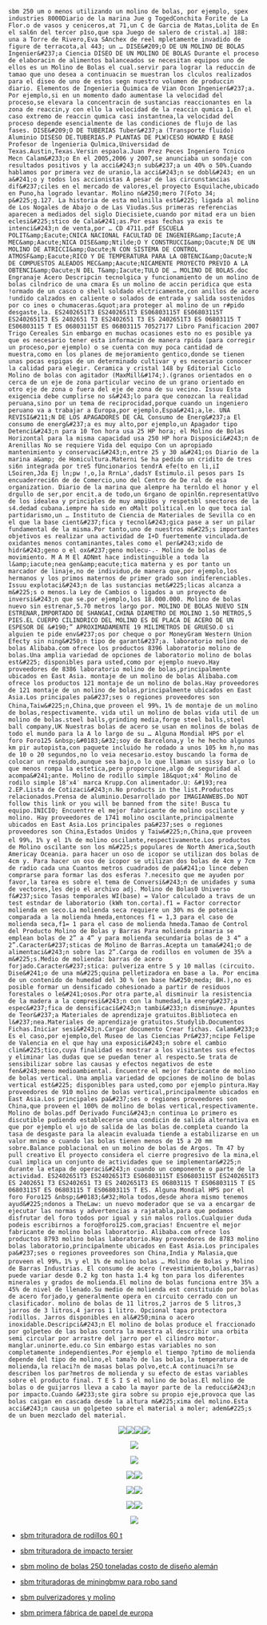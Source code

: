 
```
sbm 250 um o menos utilizando un molino de bolas, por ejemplo, spex industries 8000Diario de la marina Jue g TogedConchita Forite de La Flor.o de vasos y ceniceros,at 71,un C de Garcia de Matas,Lolita de En el sal6n del tercer p1so,que spa Juego de salero de cristal.a] 188: una a Torre de Rivero,Eva SAnchex de reel mpletamente invadido de figure de terracota,al 443; un … DISE&#209;O DE UN MOLINO DE BOLAS Ingenier&#237;a Ciencia DISEO DE UN MOLINO DE BOLAS Durante el proceso de elaboracin de alimentos balanceados se necesitan equipos uno de ellos es un Molino de Bolas el cual.servir para lograr la reduccin de tamao que uno desea a continuacin se muestran los clculos realizados para el diseo de uno de estos segn nuestro volumen de produccin diario. Elementos de Ingenieria Quimica de Vian Ocon Ingenier&#237;a. Por ejemplo,si en un momento dado aumentase la velocidad del proceso,se elevara la concentracin de sustancias reaccionantes en la zona de reaccin,y con ello la velocidad de la reaccin qumica 1,En el caso extremo de reaccin qumica casi instantnea,la velocidad del proceso depende esencialmente de las condiciones de flujo de las fases. DISE&#209;O DE TUBERIAS Tuber&#237;a (Transporte fluido) Aluminio DISESO DE.TUBERIAS.P PLANTAS DE PLW)CESO HOWARD E RASE Profesor de lngenieria Qulmica,Universidad de Texas.Austin,Texas.Versin espaola.Juan Prez Peces Ingeniero Tcnico Mecn Calam&#233;o En el 2005,2006 y 2007,se anunciaba un sondaje con resultados positivos y la acci&#243;n sub&#237;a un 40% o 50%.Cuando hablamos por primera vez de uranio,la acci&#243;n se dobl&#243; en un a&#241;o y todos los accionistas A pesar de las circunstancias dif&#237;ciles en el mercado de valores,el proyecto Esquilache,ubicado en Puno,ha logrado levantar. Molino n&#250;mero 7(Foto 34; p&#225;g.127. La historia de esta molinilla est&#225; ligada al molino de Los Nogales de Abajo o de Las Viudas.Sus primeras referencias aparecen a mediados del siglo Diecisiete,cuando por mitad era un bien eclesi&#225;stico de Cala&#241;as.Por esas fechas ya exis te intenci&#243;n de venta,por … CD 4711.pdf ESCUELA POLIT&amp;Eacute;CNICA NACIONAL FACULTAD DE INGENIER&amp;Iacute;A MEC&amp;Aacute;NICA DISE&amp;Ntilde;O Y CONSTRUCCI&amp;Oacute;N DE UN MOLINO DE ATRICCI&amp;Oacute;N CON SISTEMA DE CONTROL ATMOSF&amp;Eacute;RICO Y DE TEMPERATURA PARA LA OBTENCI&amp;Oacute;N DE COMPUESTOS ALEADOS MEC&amp;Aacute;NICAMENTE PROYECTO PREVIO A LA OBTENCI&amp;Oacute;N DEL T&amp;Iacute;TULO DE … MOLINO DE BOLAS.doc Engranaje Acero Descripcin tecnolgica y funcionamiento de un molino de bolas cilndrico de una cmara Es un molino de accin peridica que esta !ormado de un casco o shell soldado elctricamente,con anillos de acero !undido calzados en caliente o solados de entrada y salida sostenidos por co ines o chumaceras.&quot;ara proteger al molino de un r#pido desgaste,la. ES2402651T3 ES2402651T3 ES06803115T ES06803115T ES2402651T3 ES 2402651 T3 ES2402651 T3 ES 2402651T3 ES 06803115 T ES06803115 T ES 06803115T ES 06803115 70527177 Libro Panificacion 2007 Trigo Cereales Sin embargo en muchas ocasiones esto no es posible ya que es necesario tener esta informacin de manera rpida (para corregir un proceso,por ejemplo) o se cuenta con muy poca cantidad de muestra,como en los planes de mejoramiento gentico,donde se tienen unas pocas espigas de un determinado cultivar y es necesario conocer la calidad para elegir. Ceramica y cristal 148 by Editorial Ciclo Molino de bolas con agitador (MaxMill&#174;).(granos orientados en o cerca de un eje de zona particular vecino de un grano orientado en otro eje de zona o fuera del eje de zona de su vecino. Issuu Esta exigencia debe cumplirse no s&#243;lo para que conozcan la realidad peruana,sino por un tema de reciprocidad,porque cuando un ingeniero peruano va a trabajar a Europa,por ejemplo,Espa&#241;a,le. UNA REVISI&#211;N DE LOS APAGADORES DE CAL Consumo de Energ&#237;a El consumo de energ&#237;a es muy alto,por ejemplo,un Apagador tipo Detenci&#243;n para 10 Ton hora usa 25 HP hora; el Molino de Bolas Horizontal para la misma capacidad usa 250 HP hora Disposici&#243;n de Arenillas No se requiere Vida del equipo Con un apropiado mantenimiento y conservaci&#243;n,entre 25 y 30 a&#241;os Diario de la marina a&amp; de Homicultura.Materni Se ha pedido un cridito de tres si6n integrada por treS fUncionarios tendrA efe(to en li,iI LSoiren,Jda Ej ln;pw !,o,]a RrnLa',dadsY Estimulo.il pesos pars Is encuaderreci6n de de Comercio,uno del Centro de De ral de esa organization. Diario de la marina que alempre ha ternldo el honor y el drgullo de ser,por encit.a de todo,un 6rgano de opinl6n.representatUvo de los idealea y principles de muy ampiUos y respetsbl snectores de la s4.dedad cubana.iempre ha sido en oMalt political.en lo que toca ial partidarismo,un … Instituto de Ciencia de Materiales de Sevilla co en el que la base cient&#237;fica y tecnol&#243;gica pase a ser un pilar fundamental de la misma.Por tanto,uno de nuestros m&#225;s importantes objetivos es realizar una actividad de I+D fuertemente vinculada.de oxidantes menos contaminantes,tales como el per&#243;xido de hidr&#243;geno o el ox&#237;geno molecu‐.‐ Molino de bolas de movimiento. M A M El ADNmt hace indistinguible a toda la l&amp;iacute;nea gen&amp;eacute;tica materna y es por tanto un marcador de linaje,no de individuo,de manera que,por ejemplo,los hermanos y los primos maternos de primer grado son indiferenciables. Issuu explotaci&#243;n de las sustancias met&#225;licas alcanza a m&#225;s o menos.la Ley de Cambios o ligados a un proyecto de inversi&#243;n que se.por ejemplo,los 18.000.000. Molino de bolas nuevo sin estrenar,5.70 metros largo por. MOLINO DE BOLAS NUEVO SIN ESTRENAR,IMPORTADO DE SHANGAI,CHINA DIAMETRO DE MOLINO 1.50 METROS,5 PIES.EL CUERPO CILINDRICO DEL MOLINO ES DE PLACA DE ACERO DE UN ESPESOR DE &#190;” APROXIMADAMENTE 19 MILIMETROS DE GRUESO.O si alguien te pide env&#237;os por cheque o por MoneyGram Western Union Efecty sin ning&#250;n tipo de garant&#237;a. laboratorio molino de bolas Alibaba.com ofrece los productos 8396 laboratorio molino de bolas.Una amplia variedad de opciones de laboratorio molino de bolas est&#225; disponibles para usted,como por ejemplo nuevo.Hay proveedores de 8386 laboratorio molino de bolas,principalmente ubicados en East Asia. montaje de un molino de bolas Alibaba.com ofrece los productos 121 montaje de un molino de bolas.Hay proveedores de 121 montaje de un molino de bolas,principalmente ubicados en East Asia.Los principales pa&#237;ses o regiones proveedores son China,Taiw&#225;n,China,que proveen el 99%，1% de montaje de un molino de bolas,respectivamente. vida util un molino de bolas vida util de un molino de bolas.steel balls,grinding media,forge steel balls,steel ball company,UK Nuestras bolas de acero se usan en molinos de bolas de todo el mundo para la A lo largo de su … Alguna Mondial HPS por el foro Foro125 &nbsp;&#0183;&#32;soy de Barcelona,y le he hecho algunos km pir autopista,con paquete incluido he rodado a unos 105 km h,no mas de 10 o 20 segundos,no lo veia necesario.estoy buscando la forma de colocar un respaldo,aunque sea bajo,o lo que llaman un sissy bar.o lo que menos rompa la estetica,pero proporcione,algo de seguridad al acompa&#241;ante. Molino de rodillo simple 18&quot;x4' Molino de rodilo simple 18″x4′ marca Krupp.Con alimentador.U: &#193;rea 2.EP.Lista de Cotizaci&#243;n.No products in the list.Productos relacionados.Prensa de aluminio.Desarrollado por IMAGIANWEBS.Do NOT follow this link or you will be banned from the site! Busca tu equipo.INICIO; Encuentre el mejor fabricante de molino oscilante y molino. Hay proveedores de 1741 molino oscilante,principalmente ubicados en East Asia.Los principales pa&#237;ses o regiones proveedores son China,Estados Unidos y Taiw&#225;n,China,que proveen el 99%，1% y el 1% de molino oscilante,respectivamente.Los productos de Molino oscilante son los m&#225;s populares de North America,South Americay Oceania. para hacer un oso de icopor se utilizan dos bolas de 4cm y. Para hacer un oso de icopor se utilizan dos bolas de 4cm y 7cm de radio cada una Cuantos metros cuadrados de pa&#241;o lince deben comprarse para formar las dos esferas ?.necesito que me ayuden por favor,la tarea es sobre el tema de Conversi&#243;n de unidades y suma de vectores,les dejo el archivo adj. Molino de Bolas0 Universo f&#237;sico Tasas temporales WI(base) = Valor calculado a travs de un test estndar de laboratorio (kWh ton.corta).f1 = Factor corrector molienda en seco.La molienda seca requiere un 30% ms de potencia comparada a la molienda hmeda,entonces f1 = 1,3 para el caso de molienda seca,f1= 1 para el caso de molienda hmeda.Tamao de Control del Producto Molino de Bolas y Barras Para molienda primaria se emplean bolas de 2” a 4” y para molienda secundaria bolas de 3 4“ a 2”.Caracter&#237;sticas de Molino de Barras.Acepta un tama&#241;o de alimentaci&#243;n sobre las 2”.Carga de rodillos en volumen de 35% a m&#225;s.Medio de molienda: barras de acero forjado.Caracter&#237;stica: pulveriza entre 5 y 10 mallas (circuito. Dise&#241;o de una m&#225;quina pelletizadora en base a la. Por encima de un contenido de humedad del 30 % (en base h&#250;meda; BH.),no es posible formar un densificado cohesionado a partir de residuos forestales o le&#241;osos.Por otra parte,al disminuir la resistencia de la madera a la compresi&#243;n con la humedad,la energ&#237;a espec&#237;fica de densificaci&#243;n tambi&#233;n disminuye. Apuntes de Teor&#237;a Materiales de aprendizaje gratuitos.Biblioteca en l&#237;nea.Materiales de aprendizaje gratuitos.Studylib.Documentos Fichas.Iniciar sesi&#243;n.Cargar documento Crear fichas. Calam&#233;o Es el caso,por ejemplo,del Museo de las Ciencias Pr&#237;ncipe Felipe de Valencia en el que hay una exposici&#243;n sobre el cambio clim&#225;tico,cuya finalidad es mostrar a los visitantes sus efectos y eliminar las dudas que se puedan tener al respecto.Se trata de sensibilizar sobre las causas y efectos negativos de este fen&#243;meno medioambiental. Encuentre el mejor fabricante de molino de bolas vertical. Una amplia variedad de opciones de molino de bolas vertical est&#225; disponibles para usted,como por ejemplo pintura.Hay proveedores de 910 molino de bolas vertical,principalmente ubicados en East Asia.Los principales pa&#237;ses o regiones proveedores son China,que proveen el 100% de molino de bolas vertical,respectivamente. Molino de bolas.pdf Derivado Funci&#243;n continua Lo primero es discutible pudiendo establecerse una condicin de salida alternativa en que por ejemplo el ujo de salida de las bolas de.completa cuando la tasa de desgaste para la aleacin evaluada tiende a estabilizarse en un valor mnimo o cuando las bolas tienen menos de 15 a 20 mm sobre.Balance poblacional en un molino de bolas de Argos. Tm 47 by pull creativo El proyecto considera el cierre progresivo de la mina,el cual implica un conjunto de actividades que se implementar&#225;n durante la etapa de operaci&#243;n cuando un componente o parte de la actividad. ES2402651T3 ES2402651T3 ES06803115T ES06803115T ES2402651T3 ES 2402651 T3 ES2402651 T3 ES 2402651T3 ES 06803115 T ES06803115 T ES 06803115T ES 06803115 T ES06803115 T ES. Alguna Mondial HPS por el foro Foro125 &nbsp;&#0183;&#32;Hola todos,desde ahora mismo tenemos ayud&#225;ndonos a TheLaw: un nuevo moderador que se va a encargar de ejecutar las normas y advertencias a rajatabla,para que podamos disfrutar del foro todos por igual y sin malos rollos.Cualquier duda podeis escribirnos a foro@foro125.com,gracias! Encuentre el mejor fabricante de molino bolas laboratorio. Alibaba.com ofrece los productos 8793 molino bolas laboratorio.Hay proveedores de 8783 molino bolas laboratorio,principalmente ubicados en East Asia.Los principales pa&#237;ses o regiones proveedores son China,India y Malasia,que proveen el 99%，1% y el 1% de molino bolas … Molino de Bolas y Molino de Barras Industrias. El consumo de acero (revestimiento,bolas,barras) puede variar desde 0.2 kg ton hasta 1.4 kg ton para los diferentes minerales y grados de molienda.El molino de bolas funciona entre 35% a 45% de nivel de llenado.Su medio de molienda est constituido por bolas de acero forjado,y generalmente opera en circuito cerrado con un clasificador. molino de bolas de 11 litros,2 jarros de 5 litros,3 jarros de 3 litros,4 jarros 1 litro. Opcional tapa protectora rodillos. Jarros disponibles en al&#250;mina o acero inoxidable.Descripci&#243;n El molino de bolas produce el fraccionado por golpeteo de las bolas contra la muestra al describir una orbita semi circular por arrastre del jarro por el cilindro motor. manglar.uninorte.edu.co Sin embargo estas variables no son completamente independientes.Por ejemplo el tiempo ?ptimo de molienda depende del tipo de molino,el tama?o de las bolas,la temperatura de molienda,la relaci?n de masas bolas polvo,etc.A continuaci?n se describen los par?metros de molienda y su efecto de estas variables sobre el producto final. T E S I S el molino de bolas.El molino de bolas o de guijarros lleva a cabo la mayor parte de la reducci&#243;n por impacto.Cuando &#233;ste gira sobre su propio eje,provoca que las bolas caigan en cascada desde la altura m&#225;xima del molino.Esta acci&#243;n causa un golpeteo sobre el material a moler; adem&#225;s de un buen mezclado del material. 
```

<div align="center">

<a href="https://es-mill.shibang-china.com/github&k=sbm+250+um+o+menos+utilizando+un+molino+de+bolas%2C+por+ejemplo%2C+spex+industries+8000"><img src="https://static.shibang-china.com/es/mill/index.jpg"></a><a href="https://es-mill.shibang-china.com/materials.htmlgithub&k=sbm+250+um+o+menos+utilizando+un+molino+de+bolas%2C+por+ejemplo%2C+spex+industries+8000"><img src="https://static.shibang-china.com/es/mill/materials.jpg"></a><a href="https://es-mill.shibang-china.com/about.htmlgithub&k=sbm+250+um+o+menos+utilizando+un+molino+de+bolas%2C+por+ejemplo%2C+spex+industries+8000"><img src="https://static.shibang-china.com/es/mill/about.jpg"></a><a href="https://es-mill.shibang-china.com/contact.htmlgithub&k=sbm+250+um+o+menos+utilizando+un+molino+de+bolas%2C+por+ejemplo%2C+spex+industries+8000"><img src="https://static.shibang-china.com/es/mill/contact.jpg"></a>

<a href="https://es-mill.shibang-china.com/github&k=sbm+250+um+o+menos+utilizando+un+molino+de+bolas%2C+por+ejemplo%2C+spex+industries+8000"><img src="https://static.shibang-china.com/es/mill/banner.jpg"></a>

<a href="https://swt.shibang-china.com/github&k=sbm+250+um+o+menos+utilizando+un+molino+de+bolas%2C+por+ejemplo%2C+spex+industries+8000"><img src="https://static.shibang-china.com/es/mill/chat.jpg"></a>

<a href="https://es-mill.shibang-china.com/products/vertical-roller-mill.htmlgithub&k=sbm+250+um+o+menos+utilizando+un+molino+de+bolas%2C+por+ejemplo%2C+spex+industries+8000"><img src="https://static.shibang-china.com/es/mill/vertical.jpg"></a><a href="https://es-mill.shibang-china.com/products/raymond-mill.htmlgithub&k=sbm+250+um+o+menos+utilizando+un+molino+de+bolas%2C+por+ejemplo%2C+spex+industries+8000"><img src="https://static.shibang-china.com/es/mill/raymond.jpg"></a>

<a href="https://es-mill.shibang-china.com/products/ultrafine-grinding-mill.htmlgithub&k=sbm+250+um+o+menos+utilizando+un+molino+de+bolas%2C+por+ejemplo%2C+spex+industries+8000"><img src="https://static.shibang-china.com/es/mill/ultrafine.jpg"></a><a href="https://es-mill.shibang-china.com/products/trapezium-grinding-mill.htmlgithub&k=sbm+250+um+o+menos+utilizando+un+molino+de+bolas%2C+por+ejemplo%2C+spex+industries+8000"><img src="https://static.shibang-china.com/es/mill/trapezium.jpg"></a>

<a href="https://es-mill.shibang-china.com/products/ball-mill.htmlgithub&k=sbm+250+um+o+menos+utilizando+un+molino+de+bolas%2C+por+ejemplo%2C+spex+industries+8000"><img src="https://static.shibang-china.com/es/mill/ball.jpg"></a><a href="https://es-mill.shibang-china.com/products/hammer-mill.htmlgithub&k=sbm+250+um+o+menos+utilizando+un+molino+de+bolas%2C+por+ejemplo%2C+spex+industries+8000"><img src="https://static.shibang-china.com/es/mill/hammer.jpg"></a>

<a href="https://swt.shibang-china.com/github&k=sbm+250+um+o+menos+utilizando+un+molino+de+bolas%2C+por+ejemplo%2C+spex+industries+8000"><img src="https://static.shibang-china.com/es/mill/case.jpg"></a>

</div>


* [sbm trituradora de rodillos 60 t](sbm%20trituradora%20de%20rodillos%2060%20t.md)

* [sbm trituradora de impacto tersier](sbm%20trituradora%20de%20impacto%20tersier.md)

* [sbm molino de bolas 250 toneladas costo de diseño alemán](sbm%20molino%20de%20bolas%20250%20toneladas%20costo%20de%20dise%C3%B1o%20alem%C3%A1n.md)

* [sbm trituradoras de miningbmw para robo sand](sbm%20trituradoras%20de%20miningbmw%20para%20robo%20sand.md)

* [sbm pulverizadores y molino](sbm%20pulverizadores%20y%20molino.md)

* [sbm primera fábrica de papel de europa](sbm%20primera%20f%C3%A1brica%20de%20papel%20de%20europa.md)